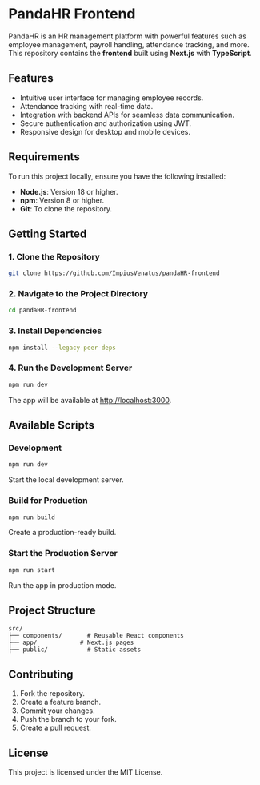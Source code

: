 # PandaHR Frontend  

PandaHR is an HR management platform with powerful features such as employee management, payroll handling, attendance tracking, and more. This repository contains the **frontend** built using **Next.js** with **TypeScript**.

## **Features**  
- Intuitive user interface for managing employee records.  
- Attendance tracking with real-time data.  
- Integration with backend APIs for seamless data communication.  
- Secure authentication and authorization using JWT.  
- Responsive design for desktop and mobile devices.  

## **Requirements**  
To run this project locally, ensure you have the following installed:  
- **Node.js**: Version 18 or higher.  
- **npm**: Version 8 or higher.  
- **Git**: To clone the repository.  

## **Getting Started**  

### **1. Clone the Repository**  
```bash  
git clone https://github.com/ImpiusVenatus/pandaHR-frontend
```  

### **2. Navigate to the Project Directory**  
```bash  
cd pandaHR-frontend  
```  

### **3. Install Dependencies**  
```bash  
npm install --legacy-peer-deps
```  

### **4. Run the Development Server**  
```bash  
npm run dev  
```  
The app will be available at [http://localhost:3000](http://localhost:3000).  

## **Available Scripts**  

### **Development**  
```bash  
npm run dev  
```  
Start the local development server.  

### **Build for Production**  
```bash  
npm run build  
```  
Create a production-ready build.  

### **Start the Production Server**  
```bash  
npm run start  
```  
Run the app in production mode.  

## **Project Structure**  
```plaintext  
src/  
├── components/       # Reusable React components  
├── app/            # Next.js pages  
├── public/           # Static assets  
```

## **Contributing**  
1. Fork the repository.  
2. Create a feature branch.  
3. Commit your changes.  
4. Push the branch to your fork.  
5. Create a pull request.  

## **License**  
This project is licensed under the MIT License.  
